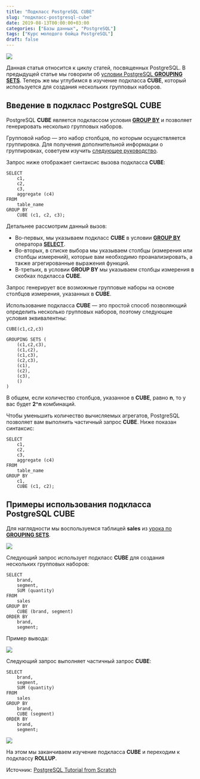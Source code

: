 ```yaml
---
title: "Подкласс PostgreSQL CUBE"
slug: "подкласс-postgresql-cube"
date: 2019-08-13T00:00:00+03:00
categories: ["Базы данных", "PostgreSQL"]
tags: ["Курс молодого бойца PostgreSQL"]
draft: false
---
```


![](/posts/подкласс-postgresql-cube/SQL7.2.jpg)

Данная статья относится к циклу статей, посвященных PostgreSQL. В предыдущей статье мы говорили
об [условии PostgreSQL **GROUPING SETS**](https://itdoxy.com/условие-postgresql-grouping-sets/). Теперь же мы углубимся
в изучение подкласса **CUBE**, который используется для создания нескольких групповых наборов.

## Введение в подкласс PostgreSQL CUBE

PostgreSQL **CUBE** является подклассом условия [**GROUP BY**](https://itdoxy.com/условие-postgresql-group-by/)
и позволяет генерировать несколько групповых наборов.

Групповой набор — это набор столбцов, по которым осуществляется группировка. Для получения дополнительной информации
о группировках, советуем изучить [следующее руководство](https://itdoxy.com/условие-postgresql-grouping-sets/).

Запрос ниже отображает синтаксис вызова подкласса **CUBE**:

```
SELECT
    c1,
    c2,
    c3,
    aggregate (c4)
FROM
    table_name
GROUP BY
    CUBE (c1, c2, c3);
```

Детальнее рассмотрим данный вызов:

- Во-первых, мы указываем подкласс **CUBE** в условии [**GROUP BY**](https://itdoxy.com/условие-postgresql-group-by/)
оператора [**SELECT**](https://itdoxy.com/оператор-postgresql-select/).
- Во-вторых, в списке выбора мы указываем столбцы (измерения или столбцы измерений), которые вам необходимо проанализировать,
а также агрегированные выражения функций.
- В-третьих, в условии **GROUP BY** мы указываем столбцы измерения в скобках подкласса **CUBE**.

Запрос генерирует все возможные групповые наборы на основе столбцов измерения, указанных в **CUBE**.

Использование подкласса **CUBE** — это простой способ позволяющий определить несколько групповых наборов, поэтому
следующие условия эквивалентны:

```
CUBE(c1,c2,c3)

GROUPING SETS (
    (c1,c2,c3),
    (c1,c2),
    (c1,c3),
    (c2,c3),
    (c1),
    (c2),
    (c3),
    ()
)
```

В общем, если количество столбцов, указанное в **CUBE**, равно **n**, то у вас будет **2^n** комбинаций.

Чтобы уменьшить количество вычисляемых агрегатов, PostgreSQL позволяет вам выполнить частичный запрос **CUBE**.
Ниже показан синтаксис:

```
SELECT
    c1,
    c2,
    c3,
    aggregate (c4)
FROM
    table_name
GROUP BY
    c1,
    CUBE (c1, c2);
```

## Примеры использования подкласса PostgreSQL CUBE

Для наглядности мы воспользуемся таблицей **sales** из [урока по **GROUPING SETS**](https://itdoxy.com/условие-postgresql-grouping-sets/).

![](https://i.imgur.com/Q5B7jIW.png)

Следующий запрос использует подкласс **CUBE** для создания нескольких групповых наборов:

```
SELECT
    brand,
    segment,
    SUM (quantity)
FROM
    sales
GROUP BY
    CUBE (brand, segment)
ORDER BY
    brand,
    segment;
```

Пример вывода:

![](https://i.imgur.com/Y6954vd.png)

Следующий запрос выполняет частичный запрос **CUBE**:

```
SELECT
    brand,
    segment,
    SUM (quantity)
FROM
    sales
GROUP BY
    brand,
    CUBE (segment)
ORDER BY
    brand,
    segment;
```

![](https://i.imgur.com/RHUJQ9x.png)

На этом мы заканчиваем изучение подкласса **CUBE** и переходим к подклассу **ROLLUP**.

Источник: [PostgreSQL Tutorial from Scratch](http://www.postgresqltutorial.com/)
